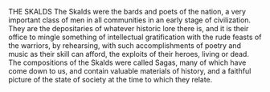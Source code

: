 THE SKALDS
  The Skalds were the bards and poets of the nation, a very
  important class of men in all communities in an early stage of
  civilization. They are the depositaries of whatever historic lore
  there is, and it is their office to mingle something of intellectual
  gratification with the rude feasts of the warriors, by rehearsing,
  with such accomplishments of poetry and music as their skill can
  afford, the exploits of their heroes, living or dead. The compositions
  of the Skalds were called Sagas, many of which have come down to us,
  and contain valuable materials of history, and a faithful picture of
  the state of society at the time to which they relate.